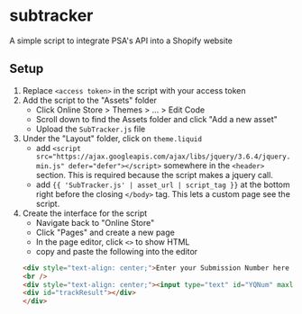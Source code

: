 # subtracker
A simple script to integrate PSA's API into a Shopify website

## Setup
1. Replace `<access token>` in the script with your access token
2. Add the script to the "Assets" folder
    * Click Online Store > Themes > ... > Edit Code
    * Scroll down to find the Assets folder and click "Add a new asset"
    * Upload the `SubTracker.js` file
3. Under the "Layout" folder, click on `theme.liquid`
    * add `<script src="https://ajax.googleapis.com/ajax/libs/jquery/3.6.4/jquery.min.js" defer="defer"></script>` somewhere in the `<header>` section. This is required because the script makes a jquery call.
    * add `{{ 'SubTracker.js' | asset_url | script_tag }}` at the bottom right before the closing `</body>` tag. This lets a custom page see the script.
4. Create the interface for the script
    * Navigate back to "Online Store"
    * Click "Pages" and create a new page
    * In the page editor, click `<>` to show HTML
    * copy and paste the following into the editor
    ```HTML
    <div style="text-align: center;">Enter your Submission Number here to see your order status.</div>
    <br />
    <div style="text-align: center;"><input type="text" id="YQNum" maxlength="30" /> <input type="button" value="Enter" onclick="trackSubmission(YQNum.value)" /> <br /> <br />
    <div id="trackResult"></div>
    </div>
```
